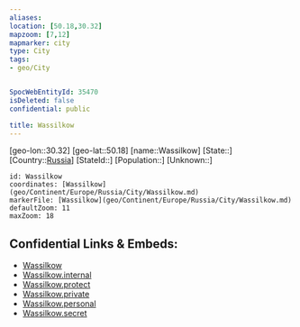```yaml
---
aliases: 
location: [50.18,30.32]
mapzoom: [7,12] 
mapmarker: city 
type: City
tags:
- geo/City


SpocWebEntityId: 35470
isDeleted: false
confidential: public

title: Wassilkow
---
```

[geo-lon::30.32]
[geo-lat::50.18]
[name::Wassilkow]
[State::]
[Country::[Russia](geo/Continent/Europe/Russia.md)]
[StateId::]
[Population::]
[Unknown::]


```leaflet
id: Wassilkow
coordinates: [Wassilkow](geo/Continent/Europe/Russia/City/Wassilkow.md)
markerFile: [Wassilkow](geo/Continent/Europe/Russia/City/Wassilkow.md)
defaultZoom: 11 
maxZoom: 18
```


## Confidential Links & Embeds: 
- [Wassilkow](../../../../../../_public/geo/Continent/Europe/Russia/City/Wassilkow.md) 
- [Wassilkow.internal](../../../../../../_internal/geo/Continent/Europe/Russia/City/Wassilkow.internal.md) 
- [Wassilkow.protect](../../../../../../_protect/geo/Continent/Europe/Russia/City/Wassilkow.protect.md) 
- [Wassilkow.private](../../../../../../_private/geo/Continent/Europe/Russia/City/Wassilkow.private.md) 
- [Wassilkow.personal](../../../../../../_personal/geo/Continent/Europe/Russia/City/Wassilkow.personal.md) 
- [Wassilkow.secret](../../../../../../_secret/geo/Continent/Europe/Russia/City/Wassilkow.secret.md) 
